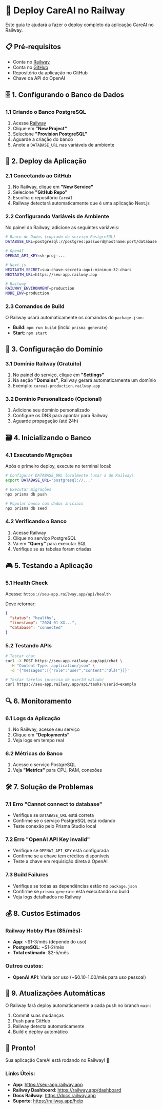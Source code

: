 # 🚀 Deploy CareAI no Railway

Este guia te ajudará a fazer o deploy completo da aplicação CareAI no Railway.

## 📋 Pré-requisitos

- Conta no [Railway](https://railway.app)
- Conta no [GitHub](https://github.com)
- Repositório da aplicação no GitHub
- Chave da API do OpenAI

## 🗄️ 1. Configurando o Banco de Dados

### 1.1 Criando o Banco PostgreSQL

1. Acesse [Railway](https://railway.app)
2. Clique em **"New Project"**
3. Selecione **"Provision PostgreSQL"**
4. Aguarde a criação do banco
5. Anote a `DATABASE_URL` nas variáveis de ambiente

## 🔧 2. Deploy da Aplicação

### 2.1 Conectando ao GitHub

1. No Railway, clique em **"New Service"**
2. Selecione **"GitHub Repo"**
3. Escolha o repositório `CareAI`
4. Railway detectará automaticamente que é uma aplicação Next.js

### 2.2 Configurando Variáveis de Ambiente

No painel do Railway, adicione as seguintes variáveis:

```bash
# Banco de Dados (copiado do serviço PostgreSQL)
DATABASE_URL=postgresql://postgres:password@hostname:port/database

# OpenAI
OPENAI_API_KEY=sk-proj-...

# Next.js
NEXTAUTH_SECRET=sua-chave-secreta-aqui-minimum-32-chars
NEXTAUTH_URL=https://seu-app.railway.app

# Railway
RAILWAY_ENVIRONMENT=production
NODE_ENV=production
```

### 2.3 Comandos de Build

O Railway usará automaticamente os comandos do `package.json`:

- **Build**: `npm run build` (inclui `prisma generate`)
- **Start**: `npm start`

## 🎯 3. Configuração do Domínio

### 3.1 Domínio Railway (Gratuito)

1. No painel do serviço, clique em **"Settings"**
2. Na seção **"Domains"**, Railway gerará automaticamente um domínio
3. Exemplo: `careai-production.railway.app`

### 3.2 Domínio Personalizado (Opcional)

1. Adicione seu domínio personalizado
2. Configure os DNS para apontar para Railway
3. Aguarde propagação (até 24h)

## 🗃️ 4. Inicializando o Banco

### 4.1 Executando Migrações

Após o primeiro deploy, execute no terminal local:

```bash
# Configurar DATABASE_URL localmente (usar a do Railway)
export DATABASE_URL="postgresql://..."

# Executar migrações
npx prisma db push

# Popular banco com dados iniciais
npx prisma db seed
```

### 4.2 Verificando o Banco

1. Acesse Railway
2. Clique no serviço PostgreSQL
3. Vá em **"Query"** para executar SQL
4. Verifique se as tabelas foram criadas

## 🎮 5. Testando a Aplicação

### 5.1 Health Check

Acesse: `https://seu-app.railway.app/api/health`

Deve retornar:

```json
{
  "status": "healthy",
  "timestamp": "2024-01-XX...",
  "database": "connected"
}
```

### 5.2 Testando APIs

```bash
# Testar chat
curl -X POST https://seu-app.railway.app/api/chat \
  -H "Content-Type: application/json" \
  -d '{"messages":[{"role":"user","content":"Olá!"}]}'

# Testar tarefas (precisa de userId válido)
curl https://seu-app.railway.app/api/tasks?userId=exemplo
```

## 🔍 6. Monitoramento

### 6.1 Logs da Aplicação

1. No Railway, acesse seu serviço
2. Clique em **"Deployments"**
3. Veja logs em tempo real

### 6.2 Métricas do Banco

1. Acesse o serviço PostgreSQL
2. Veja **"Metrics"** para CPU, RAM, conexões

## 🛠️ 7. Solução de Problemas

### 7.1 Erro "Cannot connect to database"

- Verifique se `DATABASE_URL` está correta
- Confirme se o serviço PostgreSQL está rodando
- Teste conexão pelo Prisma Studio local

### 7.2 Erro "OpenAI API Key invalid"

- Verifique se `OPENAI_API_KEY` está configurada
- Confirme se a chave tem créditos disponíveis
- Teste a chave em requisição direta à OpenAI

### 7.3 Build Failures

- Verifique se todas as dependências estão no `package.json`
- Confirme se `prisma generate` está executando no build
- Veja logs detalhados no Railway

## 💰 8. Custos Estimados

### Railway Hobby Plan ($5/mês):

- **App**: ~$1-3/mês (depende do uso)
- **PostgreSQL**: ~$1-2/mês
- **Total estimado**: $2-5/mês

### Outros custos:

- **OpenAI API**: Varia por uso (~$0.10-1.00/mês para uso pessoal)

## 🔄 9. Atualizações Automáticas

O Railway fará deploy automaticamente a cada push no branch `main`:

1. Commit suas mudanças
2. Push para GitHub
3. Railway detecta automaticamente
4. Build e deploy automático

## 🎉 Pronto!

Sua aplicação CareAI está rodando no Railway! 🚀

### Links Úteis:

- **App**: https://seu-app.railway.app
- **Railway Dashboard**: https://railway.app/dashboard
- **Docs Railway**: https://docs.railway.app
- **Suporte**: https://railway.app/help
